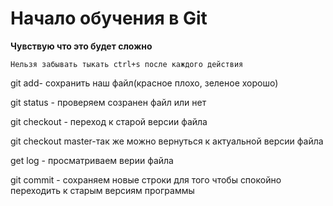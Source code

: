 # Начало обучения в Git 

**Чувствую что это будет сложно**

`Нельзя забывать тыкать ctrl+s после каждого действия`

git add- сохранить наш файл(красное плохо, зеленое хорошо)

git status - проверяем созранен файл или нет

git checkout - переход к старой версии файла 

git checkout master-так же можно вернуться к актуальной версии файла

get log - просматриваем верии файла

git commit - сохраняем новые строки для того чтобы спокойно переходить к старым версиям программы 



